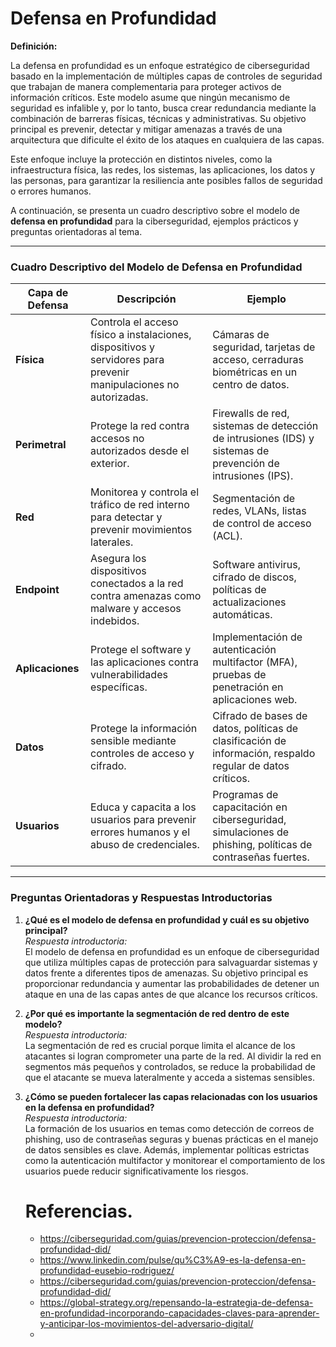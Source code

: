 # **Defensa en Profundidad**

**Definición:**

La defensa en profundidad es un enfoque estratégico de ciberseguridad basado en la implementación de múltiples capas de controles de seguridad que trabajan de manera complementaria para proteger activos de información críticos. Este modelo asume que ningún mecanismo de seguridad es infalible y, por lo tanto, busca crear redundancia mediante la combinación de barreras físicas, técnicas y administrativas. Su objetivo principal es prevenir, detectar y mitigar amenazas a través de una arquitectura que dificulte el éxito de los ataques en cualquiera de las capas.  

Este enfoque incluye la protección en distintos niveles, como la infraestructura física, las redes, los sistemas, las aplicaciones, los datos y las personas, para garantizar la resiliencia ante posibles fallos de seguridad o errores humanos. 

A continuación, se presenta un cuadro descriptivo sobre el modelo de **defensa en profundidad** para la ciberseguridad, ejemplos prácticos y preguntas orientadoras al tema.  

---

### **Cuadro Descriptivo del Modelo de Defensa en Profundidad**

| **Capa de Defensa**       | **Descripción**                                                                                                   | **Ejemplo**                                                                                                     |
|---------------------------|-------------------------------------------------------------------------------------------------------------------|-----------------------------------------------------------------------------------------------------------------|
| **Física**                | Controla el acceso físico a instalaciones, dispositivos y servidores para prevenir manipulaciones no autorizadas. | Cámaras de seguridad, tarjetas de acceso, cerraduras biométricas en un centro de datos.                       |
| **Perimetral**            | Protege la red contra accesos no autorizados desde el exterior.                                                   | Firewalls de red, sistemas de detección de intrusiones (IDS) y sistemas de prevención de intrusiones (IPS).    |
| **Red**                   | Monitorea y controla el tráfico de red interno para detectar y prevenir movimientos laterales.                    | Segmentación de redes, VLANs, listas de control de acceso (ACL).                                               |
| **Endpoint**              | Asegura los dispositivos conectados a la red contra amenazas como malware y accesos indebidos.                   | Software antivirus, cifrado de discos, políticas de actualizaciones automáticas.                               |
| **Aplicaciones**          | Protege el software y las aplicaciones contra vulnerabilidades específicas.                                      | Implementación de autenticación multifactor (MFA), pruebas de penetración en aplicaciones web.                 |
| **Datos**                 | Protege la información sensible mediante controles de acceso y cifrado.                                          | Cifrado de bases de datos, políticas de clasificación de información, respaldo regular de datos críticos.      |
| **Usuarios**              | Educa y capacita a los usuarios para prevenir errores humanos y el abuso de credenciales.                        | Programas de capacitación en ciberseguridad, simulaciones de phishing, políticas de contraseñas fuertes.       |

---

### **Preguntas Orientadoras y Respuestas Introductorias**

1. **¿Qué es el modelo de defensa en profundidad y cuál es su objetivo principal?**  
   *Respuesta introductoria:*  
   El modelo de defensa en profundidad es un enfoque de ciberseguridad que utiliza múltiples capas de protección para salvaguardar sistemas y datos frente a diferentes tipos de amenazas. Su objetivo principal es proporcionar redundancia y aumentar las probabilidades de detener un ataque en una de las capas antes de que alcance los recursos críticos.  

2. **¿Por qué es importante la segmentación de red dentro de este modelo?**  
   *Respuesta introductoria:*  
   La segmentación de red es crucial porque limita el alcance de los atacantes si logran comprometer una parte de la red. Al dividir la red en segmentos más pequeños y controlados, se reduce la probabilidad de que el atacante se mueva lateralmente y acceda a sistemas sensibles.  

3. **¿Cómo se pueden fortalecer las capas relacionadas con los usuarios en la defensa en profundidad?**  
   *Respuesta introductoria:*  
   La formación de los usuarios en temas como detección de correos de phishing, uso de contraseñas seguras y buenas prácticas en el manejo de datos sensibles es clave. Además, implementar políticas estrictas como la autenticación multifactor y monitorear el comportamiento de los usuarios puede reducir significativamente los riesgos.

   # Referencias.

   - https://ciberseguridad.com/guias/prevencion-proteccion/defensa-profundidad-did/
   - https://www.linkedin.com/pulse/qu%C3%A9-es-la-defensa-en-profundidad-eusebio-rodriguez/
   - https://ciberseguridad.com/guias/prevencion-proteccion/defensa-profundidad-did/
   - https://global-strategy.org/repensando-la-estrategia-de-defensa-en-profundidad-incorporando-capacidades-claves-para-aprender-y-anticipar-los-movimientos-del-adversario-digital/
   - 
